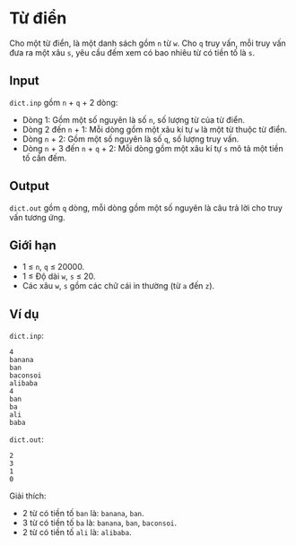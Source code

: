 # Từ điển

Cho một từ điển, là một danh sách gồm `n` từ `w`. Cho `q` truy vấn, mỗi truy vấn đưa ra
một xâu `s`, yêu cầu đếm xem có bao nhiêu từ có tiền tố là `s`.

## Input

`dict.inp` gồm `n` + `q` + 2 dòng:

* Dòng 1: Gồm một số nguyên là số `n`, số lượng từ của từ điển.
* Dòng 2 đến `n` + 1: Mỗi dòng gồm một xâu kí tự `w` là một từ thuộc từ điển.
* Dòng `n` + 2: Gồm một số nguyên là số `q`, số lượng truy vấn.
* Dòng `n` + 3 đến `n` + `q` + 2: Mỗi dòng gồm một xâu kí tự `s` mô tả một tiền
  tố cần đếm.

## Output

`dict.out` gồm `q` dòng, mỗi dòng gồm một số nguyên là câu trả lời cho
truy vấn tương ứng.

## Giới hạn

* 1 ≤ `n`, `q` ≤ 20000.
* 1 ≤ Độ dài `w`, `s` ≤ 20.
* Các xâu `w`, `s` gồm các chữ cái in thường (từ `a` đến `z`).

## Ví dụ

`dict.inp`:

    4
    banana
    ban
    baconsoi
    alibaba
    4
    ban
    ba
    ali
    baba

`dict.out`:

    2
    3
    1
    0

Giải thích:

* 2 từ có tiền tố `ban` là: `banana`, `ban`.
* 3 từ có tiền tố `ba` là: `banana`, `ban`, `baconsoi`.
* 2 từ có tiền tố `ali` là: `alibaba`.
